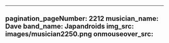 ------
pagination_pageNumber: 2212
musician_name: Dave
band_name: Japandroids
img_src: images/musician2250.png
onmouseover_src: 
------